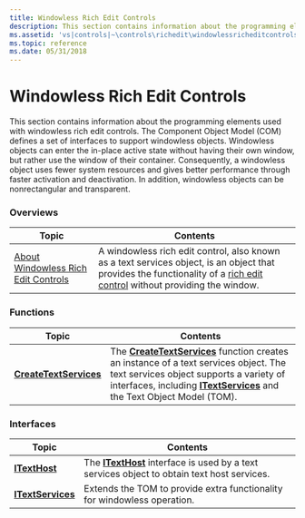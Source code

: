 ```yaml
---
title: Windowless Rich Edit Controls
description: This section contains information about the programming elements used with windowless rich edit controls.
ms.assetid: 'vs|controls|~\controls\richedit\windowlessricheditcontrols.htm'
ms.topic: reference
ms.date: 05/31/2018
---
```


# Windowless Rich Edit Controls

This section contains information about the programming elements used with windowless rich edit controls. The Component Object Model (COM) defines a set of interfaces to support windowless objects. Windowless objects can enter the in-place active state without having their own window, but rather use the window of their container. Consequently, a windowless object uses fewer system resources and gives better performance through faster activation and deactivation. In addition, windowless objects can be nonrectangular and transparent.

### Overviews



| Topic                                                                          | Contents                                                                                                                                                                                                     |
|--------------------------------------------------------------------------------|--------------------------------------------------------------------------------------------------------------------------------------------------------------------------------------------------------------|
| [About Windowless Rich Edit Controls](about-windowless-rich-edit-controls.md) | A windowless rich edit control, also known as a text services object, is an object that provides the functionality of a [rich edit control](rich-edit-controls.md) without providing the window.<br/> |



 

### Functions



| Topic                                            | Contents                                                                                                                                                                                                                                                             |
|--------------------------------------------------|----------------------------------------------------------------------------------------------------------------------------------------------------------------------------------------------------------------------------------------------------------------------|
| [**CreateTextServices**](/windows/desktop/api/Textserv/nf-textserv-createtextservices) | The [**CreateTextServices**](/windows/desktop/api/Textserv/nf-textserv-createtextservices) function creates an instance of a text services object. The text services object supports a variety of interfaces, including [**ITextServices**](/windows/desktop/api/Textserv/nl-textserv-itextservices) and the Text Object Model (TOM).<br/> |



 

### Interfaces



| Topic                                  | Contents                                                                                                                |
|----------------------------------------|-------------------------------------------------------------------------------------------------------------------------|
| [**ITextHost**](/windows/desktop/api/Textserv/nl-textserv-itexthost)         | The [**ITextHost**](/windows/desktop/api/Textserv/nl-textserv-itexthost) interface is used by a text services object to obtain text host services.<br/> |
| [**ITextServices**](/windows/desktop/api/Textserv/nl-textserv-itextservices) | Extends the TOM to provide extra functionality for windowless operation.<br/>                                     |



 

 

 





